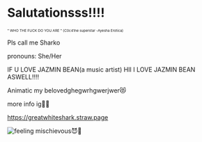 <html>
<body>

<h1>Salutationsss!!!!</h1>
<p style=font-size:8px;>" WHO THE FUCK DO YOU ARE " (C0c41ne superstar -Ayesha Erotica)</p>
<p>
Pls call me Sharko


pronouns: She/Her

IF U LOVE JAZMIN BEAN(a music artist) HII I LOVE JAZMIN BEAN ASWELL‼️‼️

Animatic my belovedghegwrhgwerjwer😻

more info ig👹👹

https://greatwhiteshark.straw.page

</p>

![feeling mischievous😈💯](https://github.com/user-attachments/assets/e0f3a09a-32ff-4e63-8bf5-06b3ad6bdfa4)


</body>
</html>
